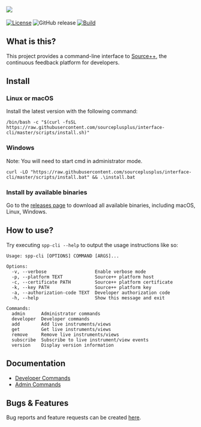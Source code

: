 # ![](https://github.com/sourceplusplus/sourceplusplus/blob/master/.github/media/sourcepp_logo.svg)

[![License](https://camo.githubusercontent.com/93398bf31ebbfa60f726c4f6a0910291b8156be0708f3160bad60d0d0e1a4c3f/68747470733a2f2f696d672e736869656c64732e696f2f6769746875622f6c6963656e73652f736f75726365706c7573706c75732f6c6976652d706c6174666f726d)](LICENSE)
![GitHub release](https://img.shields.io/github/v/release/sourceplusplus/interface-cli?include_prereleases)
[![Build](https://github.com/sourceplusplus/interface-cli/actions/workflows/build.yml/badge.svg)](https://github.com/sourceplusplus/interface-cli/actions/workflows/build.yml)

## What is this?

This project provides a command-line interface to [Source++](https://github.com/sourceplusplus/sourceplusplus), the
continuous feedback platform for developers.

## Install

### Linux or macOS

Install the latest version with the following command:

```shell
/bin/bash -c "$(curl -fsSL https://raw.githubusercontent.com/sourceplusplus/interface-cli/master/scripts/install.sh)"
```

### Windows

Note: You will need to start cmd in administrator mode.

```shell
curl -LO "https://raw.githubusercontent.com/sourceplusplus/interface-cli/master/scripts/install.bat" && .\install.bat
```

### Install by available binaries

Go to the [releases page](https://github.com/sourceplusplus/interface-cli/releases) to download all available binaries,
including macOS, Linux, Windows.

## How to use?

Try executing `spp-cli --help` to output the usage instructions like so:

```
Usage: spp-cli [OPTIONS] COMMAND [ARGS]...

Options:
  -v, --verbose                  Enable verbose mode
  -p, --platform TEXT            Source++ platform host
  -c, --certificate PATH         Source++ platform certificate
  -k, --key PATH                 Source++ platform key
  -a, --authorization-code TEXT  Developer authorization code
  -h, --help                     Show this message and exit

Commands:
  admin      Administrator commands
  developer  Developer commands
  add        Add live instruments/views
  get        Get live instruments/views
  remove     Remove live instruments/views
  subscribe  Subscribe to live instrument/view events
  version    Display version information
```

## Documentation

- [Developer Commands](https://docs.sourceplus.plus/technology/clients/cli/developer/)
- [Admin Commands](https://docs.sourceplus.plus/technology/clients/cli/admin/)

## Bugs & Features

Bug reports and feature requests can be created [here](https://github.com/sourceplusplus/sourceplusplus/issues).
